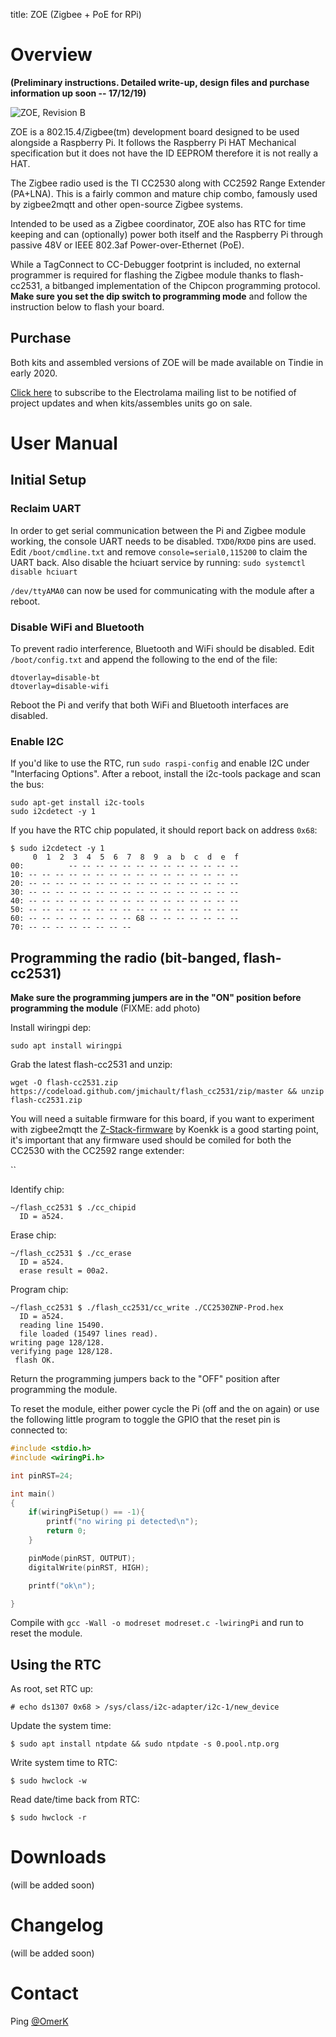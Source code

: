 title: ZOE (Zigbee + PoE for RPi)

# Overview

**(Preliminary instructions. Detailed write-up, design files and purchase information up soon -- 17/12/19)**

![ZOE, Revision B](/_assets/zoe.jpg)

ZOE is a 802.15.4/Zigbee(tm) development board designed to be used alongside a Raspberry Pi. It follows the Raspberry Pi HAT Mechanical specification but it does not have the ID EEPROM therefore it is not really a HAT.

The Zigbee radio used is the TI CC2530 along with CC2592 Range Extender (PA+LNA). This is a fairly common and mature chip combo, famously used by zigbee2mqtt and other open-source Zigbee systems.

Intended to be used as a Zigbee coordinator, ZOE also has RTC for time keeping and can (optionally) power both itself and the Raspberry Pi through passive 48V or IEEE 802.3af Power-over-Ethernet (PoE).

While a TagConnect to CC-Debugger footprint is included, no external programmer is required for flashing the Zigbee module thanks to flash-cc2531, a bitbanged implementation of the Chipcon programming protocol. **Make sure you set the dip switch to programming mode** and follow the instruction below to flash your board.


## Purchase 

Both kits and assembled versions of ZOE will be made available on Tindie in early 2020. 

[Click here](https://mailchi.mp/1746be86dd81/electrolama) to subscribe to the Electrolama mailing list to be notified of project updates and when kits/assembles units go on sale.


# User Manual

## Initial Setup

### Reclaim UART

In order to get serial communication between the Pi and Zigbee module working, the console UART needs to be disabled. `TXD0`/`RXD0` pins are used. Edit `/boot/cmdline.txt` and remove `console=serial0,115200` to claim the UART back. Also disable the hciuart service by running: `sudo systemctl disable hciuart`

`/dev/ttyAMA0` can now be used for communicating with the module after a reboot.

### Disable WiFi and Bluetooth

To prevent radio interference, Bluetooth and WiFi should be disabled. Edit `/boot/config.txt` and append the following to the end of the file:

```
dtoverlay=disable-bt
dtoverlay=disable-wifi
```

Reboot the Pi and verify that both WiFi and Bluetooth interfaces are disabled.

### Enable I2C

If you'd like to use the RTC, run `sudo raspi-config` and enable I2C under "Interfacing Options". After a reboot, install the i2c-tools package and scan the bus:

```
sudo apt-get install i2c-tools
sudo i2cdetect -y 1
```

If you have the RTC chip populated, it should report back on address `0x68`:

```
$ sudo i2cdetect -y 1
     0  1  2  3  4  5  6  7  8  9  a  b  c  d  e  f
00:          -- -- -- -- -- -- -- -- -- -- -- -- --
10: -- -- -- -- -- -- -- -- -- -- -- -- -- -- -- --
20: -- -- -- -- -- -- -- -- -- -- -- -- -- -- -- --
30: -- -- -- -- -- -- -- -- -- -- -- -- -- -- -- --
40: -- -- -- -- -- -- -- -- -- -- -- -- -- -- -- --
50: -- -- -- -- -- -- -- -- -- -- -- -- -- -- -- --
60: -- -- -- -- -- -- -- -- 68 -- -- -- -- -- -- --
70: -- -- -- -- -- -- -- --
```


## Programming the radio (bit-banged, flash-cc2531)

**Make sure the programming jumpers are in the "ON" position before programming the module** (FIXME: add photo)

Install wiringpi dep:

`sudo apt install wiringpi`

Grab the latest flash-cc2531 and unzip:

`wget -O flash-cc2531.zip https://codeload.github.com/jmichault/flash_cc2531/zip/master && unzip flash-cc2531.zip`

You will need a suitable firmware for this board, if you want to experiment with zigbee2mqtt the [Z-Stack-firmware](https://github.com/Koenkk/Z-Stack-firmware/tree/master/coordinator) by Koenkk is a good starting point, it's important that any firmware used should be comiled for both the CC2530 with the CC2592 range extender:

``

Identify chip:
```
~/flash_cc2531 $ ./cc_chipid
  ID = a524.
```

Erase chip:
```
~/flash_cc2531 $ ./cc_erase
  ID = a524.
  erase result = 00a2.
```

Program chip:
```
~/flash_cc2531 $ ./flash_cc2531/cc_write ./CC2530ZNP-Prod.hex
  ID = a524.
  reading line 15490.
  file loaded (15497 lines read).
writing page 128/128.
verifying page 128/128.
 flash OK.
```

Return the programming jumpers back to the "OFF" position after programming the module.

To reset the module, either power cycle the Pi (off and the on again) or use the following little program to toggle the GPIO that the reset pin is connected to:

``` c
#include <stdio.h>
#include <wiringPi.h>

int pinRST=24;

int main()
{
    if(wiringPiSetup() == -1){
        printf("no wiring pi detected\n");
        return 0;
    }

    pinMode(pinRST, OUTPUT);
    digitalWrite(pinRST, HIGH);

    printf("ok\n");

}
```

Compile with `gcc -Wall -o modreset modreset.c -lwiringPi` and run to reset the module.


## Using the RTC

As root, set RTC up:

`# echo ds1307 0x68 > /sys/class/i2c-adapter/i2c-1/new_device`

Update the system time:

`$ sudo apt install ntpdate && sudo ntpdate -s 0.pool.ntp.org`

Write system time to RTC:

`$ sudo hwclock -w`

Read date/time back from RTC:

`$ sudo hwclock -r`


# Downloads

(will be added soon)


# Changelog

(will be added soon)

# Contact 

Ping <a href="https://twitter.com/omerk">@OmerK</a>
